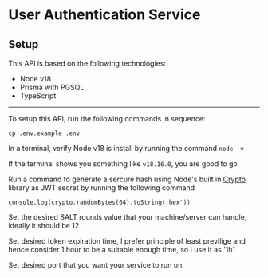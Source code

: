 # User Authentication Service


## Setup


This API is based on the following technologies:
  - Node v18
  - Prisma with PGSQL
  - TypeScript
---
To setup this API, run the following commands in sequence:

`cp .env.example .env`


In a terminal, verify Node v18 is install by running the command `node -v`


If the terminal shows you something like `v18.16.0`, you are good to go

Run a command to generate a sercure hash using Node's built in [Crypto]() library as JWT secret by running the following command

`console.log(crypto.randomBytes(64).toString('hex'))`

Set the desired SALT rounds value that your machine/server can handle, ideally it should be 12

Set desired token expiration time, I prefer principle of least previlige and hence consider 1 hour to be a suitable enough time, so I use it as '1h'

Set desired port that you want your service to run on.

